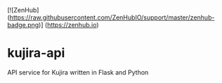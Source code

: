 [![ZenHub] (https://raw.githubusercontent.com/ZenHubIO/support/master/zenhub-badge.png)] (https://zenhub.io)
# kujira-api
API service for Kujira written in Flask and Python

